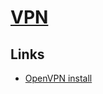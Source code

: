 # [VPN](http://www.wikiwand.com/en/Virtual_private_network)
## Links
- [OpenVPN install](https://github.com/Nyr/openvpn-install)